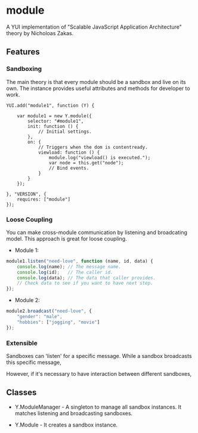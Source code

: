 module
======

A YUI implementation of "Scalable JavaScript Application Architecture" theory by Nicholoas Zakas. 

## Features

### Sandboxing

The main theory is that every module should be a sandbox and live on its own.
The instance provides useful attributes and methods for developer to work.

```
YUI.add("module1", function (Y) {

    var module1 = new Y.module({
        selector: "#module1",
        init: function () {
            // Initial settings.
        },
        on: {
            // Triggers when the dom is contentready.
            viewload: function () {
                module.log("viewload() is executed.");
                var node = this.get("node");
                // Bind events.
            }
        }
    });

}, "VERSION", {
    requires: ["module"]
});
```

### Loose Coupling

You can make cross-module communication by listening and broadcating model.
This approach is great for loose coupling. 

* Module 1:
````javascript
module1.listen("need-love", function (name, id, data) {
    console.log(name); // The message name.
    console.log(id);   // The caller id.
    console.log(data); // The data that caller provides.
    // Check data to see if you want to have next step.
});
````
* Module 2:
````javascript
module2.broadcast("need-love", {
    "gender": "male",
    "hobbies": ["jogging", "movie"]
});
````

### Extensible



Sandboxes can 'listen' for a specific message.
While a sandbox broadcasts this specific message, 

However, if it's necessary to have interaction between different sandboxes, 


## Classes

* Y.ModuleManager - A singleton to manage all sandbox instances. It matches listening and broadcasting sandboxes. 

* Y.Module - It creates a sandbox instance.
